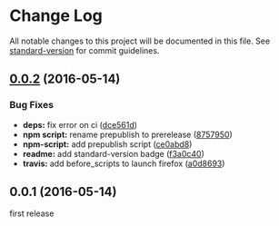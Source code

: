 # Change Log

All notable changes to this project will be documented in this file. See [standard-version](https://github.com/conventional-changelog/standard-version) for commit guidelines.

<a name="0.0.2"></a>
## [0.0.2](https://github.com/watilde/karma-power-assert/compare/v0.0.1...v0.0.2) (2016-05-14)


### Bug Fixes

* **deps:** fix error on ci ([dce561d](https://github.com/watilde/karma-power-assert/commit/dce561d))
* **npm script:** rename prepublish to prerelease ([8757950](https://github.com/watilde/karma-power-assert/commit/8757950))
* **npm-script:** add prepublish script ([ce0abd8](https://github.com/watilde/karma-power-assert/commit/ce0abd8))
* **readme:** add standard-version badge ([f3a0c40](https://github.com/watilde/karma-power-assert/commit/f3a0c40))
* **travis:** add before_scripts to launch firefox ([a0d8693](https://github.com/watilde/karma-power-assert/commit/a0d8693))



<a name="0.0.1"></a>
## 0.0.1 (2016-05-14)
first release
